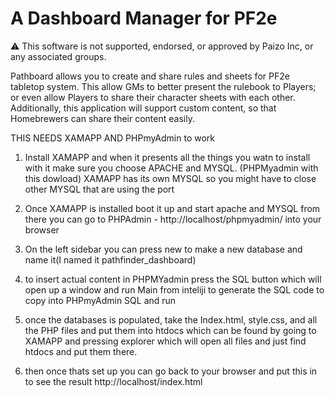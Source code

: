 # A Dashboard Manager for PF2e

⚠ This software is not supported, endorsed, or approved by Paizo Inc, or any associated groups.

Pathboard allows you to create and share rules and sheets for PF2e tabletop system. This allow GMs to better present the rulebook to Players; or even allow Players to share their character sheets with each other. Additionally, this application will support custom content, so that Homebrewers can share their content easily.


THIS NEEDS XAMAPP AND PHPmyAdmin to work 

1. Install XAMAPP and when it presents all the things you watn to install with it make sure you choose APACHE and MYSQL. (PHPMyadmin with this dowload)
XAMAPP has its own MYSQL so you might have to close other MYSQL that are using the port

3. Once XAMAPP is installed boot it up and start apache and MYSQL from there you can go to PHPAdmin - http://localhost/phpmyadmin/ into your browser

4. On the left sidebar you can press new to make a new database and name it(I named it pathfinder_dashboard)

5. to insert actual content in PHPMYadmin press the SQL button which will open up a window and run Main from inteliji  to generate the SQL code to copy into PHPmyAdmin SQL and run 

6. once the databases is populated, take the Index.html, style.css, and all the PHP files and put them into htdocs which can be found by going to XAMAPP and pressing explorer which will open all files and just find htdocs and put them there.

7. then once thats set up you can go back to your browser and put this in to see the result http://localhost/index.html


